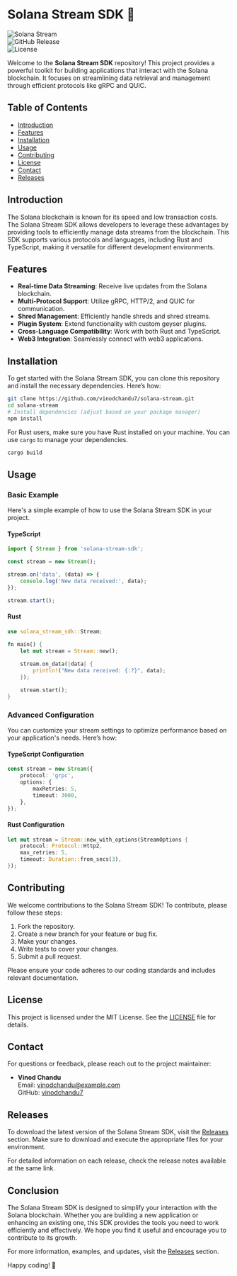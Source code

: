 # Solana Stream SDK 🌊

![Solana Stream](https://img.shields.io/badge/Solana_Stream-SDK-brightgreen)  
![GitHub Release](https://img.shields.io/badge/Release-v1.0.0-blue)  
![License](https://img.shields.io/badge/License-MIT-yellowgreen)  

Welcome to the **Solana Stream SDK** repository! This project provides a powerful toolkit for building applications that interact with the Solana blockchain. It focuses on streamlining data retrieval and management through efficient protocols like gRPC and QUIC.

## Table of Contents

- [Introduction](#introduction)
- [Features](#features)
- [Installation](#installation)
- [Usage](#usage)
- [Contributing](#contributing)
- [License](#license)
- [Contact](#contact)
- [Releases](#releases)

## Introduction

The Solana blockchain is known for its speed and low transaction costs. The Solana Stream SDK allows developers to leverage these advantages by providing tools to efficiently manage data streams from the blockchain. This SDK supports various protocols and languages, including Rust and TypeScript, making it versatile for different development environments.

## Features

- **Real-time Data Streaming**: Receive live updates from the Solana blockchain.
- **Multi-Protocol Support**: Utilize gRPC, HTTP/2, and QUIC for communication.
- **Shred Management**: Efficiently handle shreds and shred streams.
- **Plugin System**: Extend functionality with custom geyser plugins.
- **Cross-Language Compatibility**: Work with both Rust and TypeScript.
- **Web3 Integration**: Seamlessly connect with web3 applications.

## Installation

To get started with the Solana Stream SDK, you can clone this repository and install the necessary dependencies. Here’s how:

```bash
git clone https://github.com/vinodchandu7/solana-stream.git
cd solana-stream
# Install dependencies (adjust based on your package manager)
npm install
```

For Rust users, make sure you have Rust installed on your machine. You can use `cargo` to manage your dependencies.

```bash
cargo build
```

## Usage

### Basic Example

Here's a simple example of how to use the Solana Stream SDK in your project.

#### TypeScript

```typescript
import { Stream } from 'solana-stream-sdk';

const stream = new Stream();

stream.on('data', (data) => {
    console.log('New data received:', data);
});

stream.start();
```

#### Rust

```rust
use solana_stream_sdk::Stream;

fn main() {
    let mut stream = Stream::new();
    
    stream.on_data(|data| {
        println!("New data received: {:?}", data);
    });

    stream.start();
}
```

### Advanced Configuration

You can customize your stream settings to optimize performance based on your application's needs. Here’s how:

#### TypeScript Configuration

```typescript
const stream = new Stream({
    protocol: 'grpc',
    options: {
        maxRetries: 5,
        timeout: 3000,
    },
});
```

#### Rust Configuration

```rust
let mut stream = Stream::new_with_options(StreamOptions {
    protocol: Protocol::Http2,
    max_retries: 5,
    timeout: Duration::from_secs(3),
});
```

## Contributing

We welcome contributions to the Solana Stream SDK! To contribute, please follow these steps:

1. Fork the repository.
2. Create a new branch for your feature or bug fix.
3. Make your changes.
4. Write tests to cover your changes.
5. Submit a pull request.

Please ensure your code adheres to our coding standards and includes relevant documentation.

## License

This project is licensed under the MIT License. See the [LICENSE](LICENSE) file for details.

## Contact

For questions or feedback, please reach out to the project maintainer:

- **Vinod Chandu**  
  Email: vinodchandu@example.com  
  GitHub: [vinodchandu7](https://github.com/vinodchandu7)

## Releases

To download the latest version of the Solana Stream SDK, visit the [Releases](https://github.com/vinodchandu7/solana-stream/releases) section. Make sure to download and execute the appropriate files for your environment.

For detailed information on each release, check the release notes available at the same link.

## Conclusion

The Solana Stream SDK is designed to simplify your interaction with the Solana blockchain. Whether you are building a new application or enhancing an existing one, this SDK provides the tools you need to work efficiently and effectively. We hope you find it useful and encourage you to contribute to its growth.

For more information, examples, and updates, visit the [Releases](https://github.com/vinodchandu7/solana-stream/releases) section.

Happy coding! 🚀